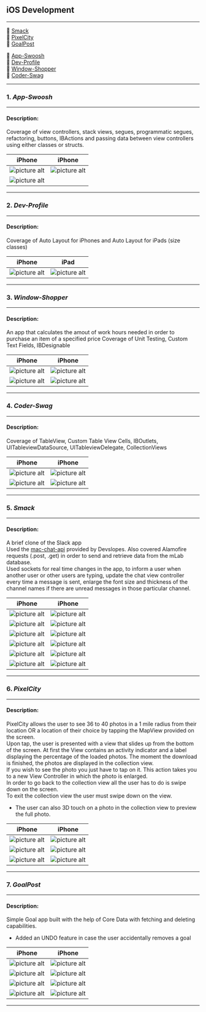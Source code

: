 ## iOS Development ##

- - - -


📌 [Smack](https://github.com/andrei-blaj/iOS#5-smack) <br />
📌 [PixelCity](https://github.com/andrei-blaj/iOS#6-pixelcity) <br />
📌 [GoalPost](https://github.com/andrei-blaj/iOS#7-goalpost) <br />


📌 [App-Swoosh](https://github.com/andrei-blaj/iOS#1-app-swoosh) <br />
📌 [Dev-Profile](https://github.com/andrei-blaj/iOS#2-dev-profile) <br />
📌 [Window-Shopper](https://github.com/andrei-blaj/iOS#3-window-shopper) <br />
📌 [Coder-Swag](https://github.com/andrei-blaj/iOS#4-coder-swag) <br />

- - - -

### __1.__ _App-Swoosh_ ###

- - - -

#### Description: ####
Coverage of view controllers, stack views, segues, programmatic segues, refactoring, buttons, IBActions and passing data between view controllers using either classes or structs.  

iPhone             	                           									                     		     | iPhone
:-----------------------------------------------------------------------------------------------------------------------------------------------------------:|:-------------------------------------------------------------------------------------------------------------------------------------------------------------:
![picture alt](https://github.com/andrei-blaj/iOS/blob/master/app-swoosh/Screenshots/1.png?raw=true "First screen") | ![picture alt](https://github.com/andrei-blaj/iOS/blob/master/app-swoosh/Screenshots/2.png?raw=true "Second screen")
![picture alt](https://github.com/andrei-blaj/iOS/blob/master/app-swoosh/Screenshots/3.png?raw=true "Third screen") |

- - - -

### __2.__ _Dev-Profile_ ###

- - - -

#### Description: ####
Coverage of Auto Layout for iPhones and Auto Layout for iPads (size classes)

iPhone	                           									                     		   	             | iPad
:-----------------------------------------------------------------------------------------------------------------------------------------------------------:|:-------------------------------------------------------------------------------------------------------------------------------------------------------------:
![picture alt](https://github.com/andrei-blaj/iOS/blob/master/dev-profile/Screenshots/1.png?raw=true "First screen") | ![picture alt](https://github.com/andrei-blaj/iOS/blob/master/dev-profile/Screenshots/2.png?raw=true "Second screen")

- - - -

### __3.__ _Window-Shopper_ ###

- - - -

#### Description: ####
An app that calculates the amout of work hours needed in order to purchase an item of a specified price
Coverage of Unit Testing, Custom Text Fields, IBDesignable

iPhone                                                                                                                  | iPhone
:-----------------------------------------------------------------------------------------------------------------------------------------------------------:|:-------------------------------------------------------------------------------------------------------------------------------------------------------------:
![picture alt](https://github.com/andrei-blaj/iOS/blob/master/window-shopper/Screenshots/1.png?raw=true "First screen") | ![picture alt](https://github.com/andrei-blaj/iOS/blob/master/window-shopper/Screenshots/2.png?raw=true "Second screen")
![picture alt](https://github.com/andrei-blaj/iOS/blob/master/window-shopper/Screenshots/3.png?raw=true "Third screen") | ![picture alt](https://github.com/andrei-blaj/iOS/blob/master/window-shopper/Screenshots/4.png?raw=true "Fourth screen")

- - - -

### __4.__ _Coder-Swag_ ###

- - - -

#### Description: ####
Coverage of TableView, Custom Table View Cells, IBOutlets, UITableviewDataSource, UITableviewDelegate, CollectionViews

iPhone                                                                                                                  | iPhone
:-----------------------------------------------------------------------------------------------------------------------------------------------------------:|:-------------------------------------------------------------------------------------------------------------------------------------------------------------:
![picture alt](https://github.com/andrei-blaj/iOS/blob/master/coder-swag/Screenshots/1.png?raw=true "First screen") | ![picture alt](https://github.com/andrei-blaj/iOS/blob/master/coder-swag/Screenshots/2.png?raw=true "Second screen")
![picture alt](https://github.com/andrei-blaj/iOS/blob/master/coder-swag/Screenshots/3.png?raw=true "Third screen") | ![picture alt](https://github.com/andrei-blaj/iOS/blob/master/coder-swag/Screenshots/4.png?raw=true "Fourth screen")

- - - -

### __5.__ _Smack_ ###

- - - -

#### Description: ####
A brief clone of the Slack app <br />
Used the [mac-chat-api](https://github.com/devslopes/mac-chat-api) provided by Devslopes. Also covered Alamofire requests (.post, .get) in order to send and retrieve data from the mLab database. <br />
Used sockets for real time changes in the app, to inform a user when another user or other users are typing, update the chat view controller every time a message is sent, enlarge the font size and thickness of the channel names if there are unread messages in those particular channel. <br />

iPhone                                                                                                                  | iPhone
:-----------------------------------------------------------------------------------------------------------------------------------------------------------:|:-------------------------------------------------------------------------------------------------------------------------------------------------------------:
![picture alt](https://github.com/andrei-blaj/iOS/blob/master/Smack/Screenshots/1.png?raw=true "First screen") | ![picture alt](https://github.com/andrei-blaj/iOS/blob/master/Smack/Screenshots/2.png?raw=true "Second screen")
![picture alt](https://github.com/andrei-blaj/iOS/blob/master/Smack/Screenshots/3.png?raw=true "First screen") | ![picture alt](https://github.com/andrei-blaj/iOS/blob/master/Smack/Screenshots/4.png?raw=true "Second screen")
![picture alt](https://github.com/andrei-blaj/iOS/blob/master/Smack/Screenshots/5.png?raw=true "First screen") | ![picture alt](https://github.com/andrei-blaj/iOS/blob/master/Smack/Screenshots/6.png?raw=true "Second screen")
![picture alt](https://github.com/andrei-blaj/iOS/blob/master/Smack/Screenshots/7.png?raw=true "First screen") | ![picture alt](https://github.com/andrei-blaj/iOS/blob/master/Smack/Screenshots/8.png?raw=true "Second screen")
![picture alt](https://github.com/andrei-blaj/iOS/blob/master/Smack/Screenshots/9.png?raw=true "First screen") | ![picture alt](https://github.com/andrei-blaj/iOS/blob/master/Smack/Screenshots/10.png?raw=true "Second screen")
![picture alt](https://github.com/andrei-blaj/iOS/blob/master/Smack/Screenshots/11.png?raw=true "First screen") | ![picture alt](https://github.com/andrei-blaj/iOS/blob/master/Smack/Screenshots/12.png?raw=true "Second screen")

- - - -

### __6.__ _PixelCity_ ###

- - - -

#### Description: ####
PixelCity allows the user to see 36 to 40 photos in a 1 mile radius from their location OR a location of their choice by tapping the MapView provided on the screen. <br />
Upon tap, the user is presented with a view that slides up from the bottom of the screen. At first the View contains an activity indicator and a label displaying the percentage of the loaded photos. The moment the download is finished, the photos are displayed in the collection view. <br />
If you wish to see the photo you just have to tap on it. This action takes you to a new View Controller in which the photo is enlarged. <br />
In order to go back to the collection view all the user has to do is swipe down on the screen. <br />
To exit the collection view the user must swipe down on the view. <br />
* The user can also 3D touch on a photo in the collection view to preview the full photo.

iPhone                                                                                                                  | iPhone
:-----------------------------------------------------------------------------------------------------------------------------------------------------------:|:-------------------------------------------------------------------------------------------------------------------------------------------------------------:
![picture alt](https://github.com/andrei-blaj/iOS/blob/master/PixelCity/Screenshots/1.PNG?raw=true "First screen") | ![picture alt](https://github.com/andrei-blaj/iOS/blob/master/PixelCity/Screenshots/2.PNG?raw=true "Second screen")
![picture alt](https://github.com/andrei-blaj/iOS/blob/master/PixelCity/Screenshots/3.PNG?raw=true "First screen") | ![picture alt](https://github.com/andrei-blaj/iOS/blob/master/PixelCity/Screenshots/4.PNG?raw=true "Second screen")
![picture alt](https://github.com/andrei-blaj/iOS/blob/master/PixelCity/Screenshots/5.PNG?raw=true "First screen") | ![picture alt](https://github.com/andrei-blaj/iOS/blob/master/PixelCity/Screenshots/6.PNG?raw=true "Second screen")

- - - -

### __7.__ _GoalPost_ ###

- - - -

#### Description: ####
Simple Goal app built with the help of Core Data with fetching and deleting capabilities. <br />
* Added an UNDO feature in case the user accidentally removes a goal  

iPhone                                                                                                                  | iPhone
:-----------------------------------------------------------------------------------------------------------------------------------------------------------:|:-------------------------------------------------------------------------------------------------------------------------------------------------------------:
![picture alt](https://github.com/andrei-blaj/iOS/blob/master/GoalPost/Screenshots/1.PNG?raw=true "First screen") | ![picture alt](https://github.com/andrei-blaj/iOS/blob/master/GoalPost/Screenshots/2.PNG?raw=true "Second screen")
![picture alt](https://github.com/andrei-blaj/iOS/blob/master/GoalPost/Screenshots/3.PNG?raw=true "First screen") | ![picture alt](https://github.com/andrei-blaj/iOS/blob/master/GoalPost/Screenshots/4.PNG?raw=true "Second screen")
![picture alt](https://github.com/andrei-blaj/iOS/blob/master/GoalPost/Screenshots/5.PNG?raw=true "First screen") | ![picture alt](https://github.com/andrei-blaj/iOS/blob/master/GoalPost/Screenshots/6.PNG?raw=true "Second screen")
![picture alt](https://github.com/andrei-blaj/iOS/blob/master/GoalPost/Screenshots/7.PNG?raw=true "First screen") | ![picture alt](https://github.com/andrei-blaj/iOS/blob/master/GoalPost/Screenshots/8.PNG?raw=true "Second screen")

- - - -
